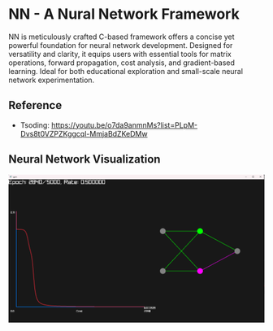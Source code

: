 # NN - A Nural Network Framework

NN is meticulously crafted C-based framework offers a concise yet powerful foundation for neural network development. Designed for versatility and clarity, it equips users with essential tools for matrix operations, forward propagation, cost analysis, and gradient-based learning. Ideal for both educational exploration and small-scale neural network experimentation.

## Reference
* Tsoding: https://youtu.be/o7da9anmnMs?list=PLpM-Dvs8t0VZPZKggcql-MmjaBdZKeDMw

## Neural Network Visualization
![vis_nn.png](vis_nn.png)